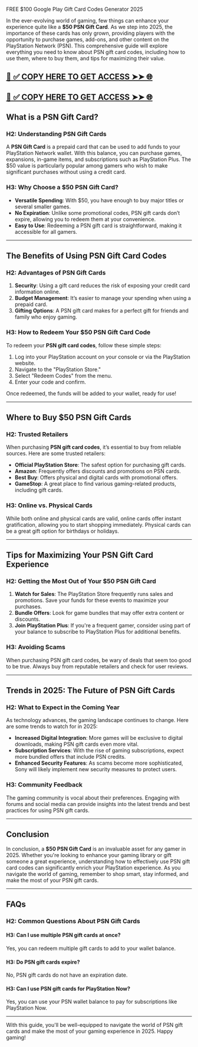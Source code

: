 FREE $100 Google Play Gift Card Codes Generator 2025


In the ever-evolving world of gaming, few things can enhance your experience quite like a **$50 PSN Gift Card**. As we step into 2025, the importance of these cards has only grown, providing players with the opportunity to purchase games, add-ons, and other content on the PlayStation Network (PSN). This comprehensive guide will explore everything you need to know about PSN gift card codes, including how to use them, where to buy them, and tips for maximizing their value.

[📌 ✅ COPY HERE TO GET ACCESS ➤➤ 🌐](https://todaylink.site/freegiftcard)
--
[📌 ✅ COPY HERE TO GET ACCESS ➤➤ 🌐](https://todaylink.site/freegiftcard)
--

## What is a PSN Gift Card?

### H2: Understanding PSN Gift Cards

A **PSN Gift Card** is a prepaid card that can be used to add funds to your PlayStation Network wallet. With this balance, you can purchase games, expansions, in-game items, and subscriptions such as PlayStation Plus. The $50 value is particularly popular among gamers who wish to make significant purchases without using a credit card.

### H3: Why Choose a $50 PSN Gift Card?

- **Versatile Spending**: With $50, you have enough to buy major titles or several smaller games.
- **No Expiration**: Unlike some promotional codes, PSN gift cards don’t expire, allowing you to redeem them at your convenience.
- **Easy to Use**: Redeeming a PSN gift card is straightforward, making it accessible for all gamers.

---

## The Benefits of Using PSN Gift Card Codes

### H2: Advantages of PSN Gift Cards

1. **Security**: Using a gift card reduces the risk of exposing your credit card information online.
2. **Budget Management**: It’s easier to manage your spending when using a prepaid card.
3. **Gifting Options**: A PSN gift card makes for a perfect gift for friends and family who enjoy gaming.

### H3: How to Redeem Your $50 PSN Gift Card Code

To redeem your **PSN gift card codes**, follow these simple steps:

1. Log into your PlayStation account on your console or via the PlayStation website.
2. Navigate to the "PlayStation Store."
3. Select "Redeem Codes" from the menu.
4. Enter your code and confirm.

Once redeemed, the funds will be added to your wallet, ready for use!

---

## Where to Buy $50 PSN Gift Cards

### H2: Trusted Retailers

When purchasing **PSN gift card codes**, it’s essential to buy from reliable sources. Here are some trusted retailers:

- **Official PlayStation Store**: The safest option for purchasing gift cards.
- **Amazon**: Frequently offers discounts and promotions on PSN cards.
- **Best Buy**: Offers physical and digital cards with promotional offers.
- **GameStop**: A great place to find various gaming-related products, including gift cards.

### H3: Online vs. Physical Cards

While both online and physical cards are valid, online cards offer instant gratification, allowing you to start shopping immediately. Physical cards can be a great gift option for birthdays or holidays.

---

## Tips for Maximizing Your PSN Gift Card Experience

### H2: Getting the Most Out of Your $50 PSN Gift Card

1. **Watch for Sales**: The PlayStation Store frequently runs sales and promotions. Save your funds for these events to maximize your purchases.
2. **Bundle Offers**: Look for game bundles that may offer extra content or discounts.
3. **Join PlayStation Plus**: If you're a frequent gamer, consider using part of your balance to subscribe to PlayStation Plus for additional benefits.

### H3: Avoiding Scams

When purchasing PSN gift card codes, be wary of deals that seem too good to be true. Always buy from reputable retailers and check for user reviews.

---

## Trends in 2025: The Future of PSN Gift Cards

### H2: What to Expect in the Coming Year

As technology advances, the gaming landscape continues to change. Here are some trends to watch for in 2025:

- **Increased Digital Integration**: More games will be exclusive to digital downloads, making PSN gift cards even more vital.
- **Subscription Services**: With the rise of gaming subscriptions, expect more bundled offers that include PSN credits.
- **Enhanced Security Features**: As scams become more sophisticated, Sony will likely implement new security measures to protect users.

### H3: Community Feedback

The gaming community is vocal about their preferences. Engaging with forums and social media can provide insights into the latest trends and best practices for using PSN gift cards.

---

## Conclusion

In conclusion, a **$50 PSN Gift Card** is an invaluable asset for any gamer in 2025. Whether you're looking to enhance your gaming library or gift someone a great experience, understanding how to effectively use PSN gift card codes can significantly enrich your PlayStation experience. As you navigate the world of gaming, remember to shop smart, stay informed, and make the most of your PSN gift cards.

---

## FAQs

### H2: Common Questions About PSN Gift Cards

#### H3: Can I use multiple PSN gift cards at once?

Yes, you can redeem multiple gift cards to add to your wallet balance.

#### H3: Do PSN gift cards expire?

No, PSN gift cards do not have an expiration date.

#### H3: Can I use PSN gift cards for PlayStation Now?

Yes, you can use your PSN wallet balance to pay for subscriptions like PlayStation Now.

---

With this guide, you'll be well-equipped to navigate the world of PSN gift cards and make the most of your gaming experience in 2025. Happy gaming!
